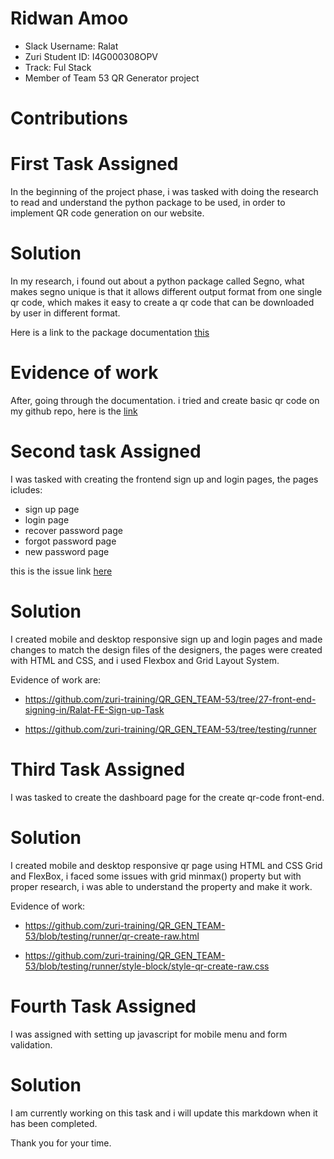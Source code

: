 # Ridwan Amoo 

- Slack Username: Ralat
- Zuri Student ID: I4G000308OPV
- Track: Ful Stack
- Member of Team 53 QR Generator project

# Contributions 

# First Task Assigned

In the beginning of the project phase, i was tasked with doing the research to read and understand the python package to be used, in order to implement QR code generation on our website.

# Solution 

In my research, i found out about a python package called Segno, what makes segno unique is that it allows different output format from one single qr code, which makes it easy to create a qr code that can be downloaded by user in different format. 

Here is a link to the package documentation [this](https://segno.readthedocs.io/en/latest/)

# Evidence of work
After, going through the documentation. i tried and create basic qr code on my github repo, here is the [link](https://github.com/Ralatcode/Django-Qr-code-Generator/tree/main/files)


# Second task Assigned 
I was tasked with creating the frontend sign up and login pages, the pages icludes:
- sign up page
- login page
- recover password page
- forgot password page
- new password page

this is the issue link [here](https://github.com/zuri-training/QR_GEN_TEAM-53/issues/27)

# Solution 

I created mobile and desktop responsive sign up and login pages and made changes to match the design files of the designers, the pages were created with HTML and CSS, and i used Flexbox and Grid Layout System.

Evidence of work are:
- https://github.com/zuri-training/QR_GEN_TEAM-53/tree/27-front-end-signing-in/Ralat-FE-Sign-up-Task

- https://github.com/zuri-training/QR_GEN_TEAM-53/tree/testing/runner


# Third Task Assigned 
I was tasked to create the dashboard page for the create qr-code front-end. 

# Solution
I created mobile and desktop responsive qr page using HTML and CSS Grid and FlexBox, i faced some issues with grid minmax() property but with proper research, i was able to understand the property and make it work.

Evidence of work: 
- https://github.com/zuri-training/QR_GEN_TEAM-53/blob/testing/runner/qr-create-raw.html

- https://github.com/zuri-training/QR_GEN_TEAM-53/blob/testing/runner/style-block/style-qr-create-raw.css

# Fourth Task Assigned

I was assigned with setting up javascript for mobile menu and form validation.

# Solution 
I am currently working on this task and i will update this markdown when it has been completed.


Thank you for your time.